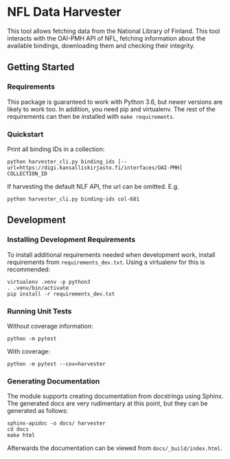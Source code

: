# NFL Data Harvester
This tool allows fetching data from the National Library of Finland. This tool
interacts with the OAI-PMH API of NFL, fetching information about the available
bindings, downloading them and checking their integrity.

## Getting Started

### Requirements
This package is guaranteed to work with Python 3.6, but newer versions are
likely to work too. In addition, you need pip and virtualenv. The rest of the
requirements can then be installed with `make requirements`.

### Quickstart
Print all binding IDs in a collection:
```
python harvester_cli.py binding_ids [--url=https://digi.kansalliskirjasto.fi/interfaces/OAI-PMH] COLLECTION_ID
```
If harvesting the default NLF API, the url can be omitted. E.g.
```
python harvester_cli.py binding-ids col-681
```


## Development

### Installing Development Requirements
To install additional requirements needed when development work, install
requirements from `requirements_dev.txt`. Using a virtualenv for this is
recommended:
```
virtualenv .venv -p python3
. .venv/bin/activate
pip install -r requirements_dev.txt
```

### Running Unit Tests
Without coverage information:
```
python -m pytest
```

With coverage:
```
python -m pytest --cov=harvester
```

### Generating Documentation
The module supports creating documentation from docstrings using Sphinx. The
generated docs are very rudimentary at this point, but they can be generated as
follows:
```
sphinx-apidoc -o docs/ harvester
cd docs
make html
```
Afterwards the documentation can be viewed from ``docs/_build/index.html``.
